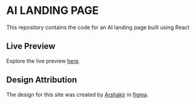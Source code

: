 # AI LANDING PAGE
This repository contains the code for an AI landing page built using React


## Live Preview

Explore the live preview [here](https://gpt10.netlify.app/).

## Design Attribution
The design for this site was created by [Arshakir](https://www.arshakir.com/) in [figma](https://www.figma.com/file/lz9lLpFHMxHm2odnwM3R0z/gpt3?type=design&node-id=0-15&mode=design&t=tSlCMSEfXNgH6gcp-0).
